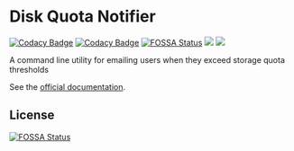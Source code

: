 # Disk Quota Notifier

[![Codacy Badge](https://app.codacy.com/project/badge/Grade/583c607400c2429ebbc1554d777d26b4)](https://app.codacy.com/gh/pitt-crc/quota_notifier/dashboard)
[![Codacy Badge](https://app.codacy.com/project/badge/Coverage/583c607400c2429ebbc1554d777d26b4)](https://app.codacy.com/gh/pitt-crc/quota_notifier/dashboard)
[![FOSSA Status](https://app.fossa.com/api/projects/git%2Bgithub.com%2Fpitt-crc%2Fquota_notifier.svg?type=shield)](https://app.fossa.com/projects/git%2Bgithub.com%2Fpitt-crc%2Fquota_notifier?ref=badge_shield)
[![](https://github.com/pitt-crc/quota_notifier/actions/workflows/PackageTest.yml/badge.svg)](https://github.com/pitt-crc/quota_notifier/actions/workflows/PackageTest.yml)
[![](https://github.com/pitt-crc/quota_notifier/actions/workflows/PackagePublish.yml/badge.svg)](https://github.com/pitt-crc/quota_notifier/actions/workflows/PackagePublish.yml)

A command line utility for emailing users when they exceed storage quota thresholds

See the [official documentation](https://crc-pages.pitt.edu/quota_notifier/).


## License
[![FOSSA Status](https://app.fossa.com/api/projects/git%2Bgithub.com%2Fpitt-crc%2Fquota_notifier.svg?type=large)](https://app.fossa.com/projects/git%2Bgithub.com%2Fpitt-crc%2Fquota_notifier?ref=badge_large)